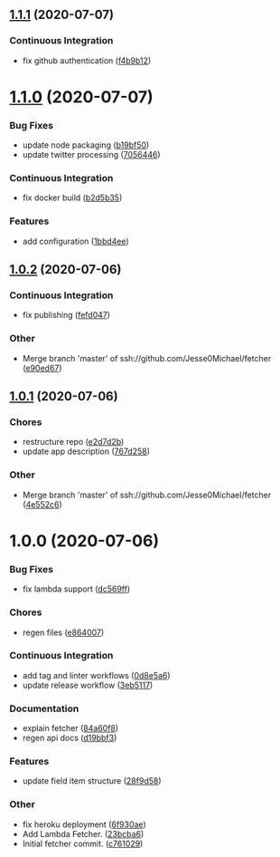 ## [1.1.1](https://github.com/Jesse0Michael/fetcher/compare/v1.1.0...v1.1.1) (2020-07-07)

### Continuous Integration

- fix github authentication ([f4b9b12](https://github.com/Jesse0Michael/fetcher/commit/f4b9b126aaf9fb33b8430fcf3e2771371861824a))

# [1.1.0](https://github.com/Jesse0Michael/fetcher/compare/v1.0.2...v1.1.0) (2020-07-07)

### Bug Fixes

- update node packaging ([b19bf50](https://github.com/Jesse0Michael/fetcher/commit/b19bf50a660cdd5fb48d34190de99edaf487f297))
- update twitter processing ([7056446](https://github.com/Jesse0Michael/fetcher/commit/7056446a2687f77db194a9589d31301dc894d750))

### Continuous Integration

- fix docker build ([b2d5b35](https://github.com/Jesse0Michael/fetcher/commit/b2d5b35f7bfec4256ef4a2bad7db1c5ad631ab16))

### Features

- add configuration ([1bbd4ee](https://github.com/Jesse0Michael/fetcher/commit/1bbd4eea96f13842e23d2ee4217ed740012c4f86))

## [1.0.2](https://github.com/Jesse0Michael/fetcher/compare/v1.0.1...v1.0.2) (2020-07-06)

### Continuous Integration

- fix publishing ([fefd047](https://github.com/Jesse0Michael/fetcher/commit/fefd0472a970569a1b4c97bbd069a624bcd76d98))

### Other

- Merge branch 'master' of ssh://github.com/Jesse0Michael/fetcher ([e90ed67](https://github.com/Jesse0Michael/fetcher/commit/e90ed6731bf9dbaf742f8e8093a42bd4a2ed0069))

## [1.0.1](https://github.com/Jesse0Michael/fetcher/compare/v1.0.0...v1.0.1) (2020-07-06)

### Chores

- restructure repo ([e2d7d2b](https://github.com/Jesse0Michael/fetcher/commit/e2d7d2bc9b3691a6b3836439e28e55745bfe4f96))
- update app description ([767d258](https://github.com/Jesse0Michael/fetcher/commit/767d2589612841f0d344511787c0305fb27250b1))

### Other

- Merge branch 'master' of ssh://github.com/Jesse0Michael/fetcher ([4e552c6](https://github.com/Jesse0Michael/fetcher/commit/4e552c610d9d3b69b28a98e7affd7d49169b5e50))

# 1.0.0 (2020-07-06)

### Bug Fixes

- fix lambda support ([dc569ff](https://github.com/Jesse0Michael/fetcher/commit/dc569ff8bd3101a5d3e2fb8ff7943e9bd6f91455))

### Chores

- regen files ([e864007](https://github.com/Jesse0Michael/fetcher/commit/e864007d612de8698b6f6dc7913923d98e42b02f))

### Continuous Integration

- add tag and linter workflows ([0d8e5a6](https://github.com/Jesse0Michael/fetcher/commit/0d8e5a69da58631a9d2f6223ede74a5637c2845e))
- update release workflow ([3eb5117](https://github.com/Jesse0Michael/fetcher/commit/3eb51171819c16fc0a156904354670dbe68e2437))

### Documentation

- explain fetcher ([84a60f8](https://github.com/Jesse0Michael/fetcher/commit/84a60f80b9429ec53c38be4de9a07824d2d4a012))
- regen api docs ([d19bbf3](https://github.com/Jesse0Michael/fetcher/commit/d19bbf34d8b7db6bc1d07333e0a362a0c32c1ff9))

### Features

- update field item structure ([28f9d58](https://github.com/Jesse0Michael/fetcher/commit/28f9d589105c7805091dbdc28de0b9d05712cdd7))

### Other

- fix heroku deployment ([6f930ae](https://github.com/Jesse0Michael/fetcher/commit/6f930ae15691dfd344560ceaf38aeef078405f0b))
- Add Lambda Fetcher. ([23bcba6](https://github.com/Jesse0Michael/fetcher/commit/23bcba63e1f271ebd4049c3ef2bc745aec915e36))
- Initial fetcher commit. ([c761029](https://github.com/Jesse0Michael/fetcher/commit/c761029d3dcc86fb7e0bb53db36784dfa7f96900))
